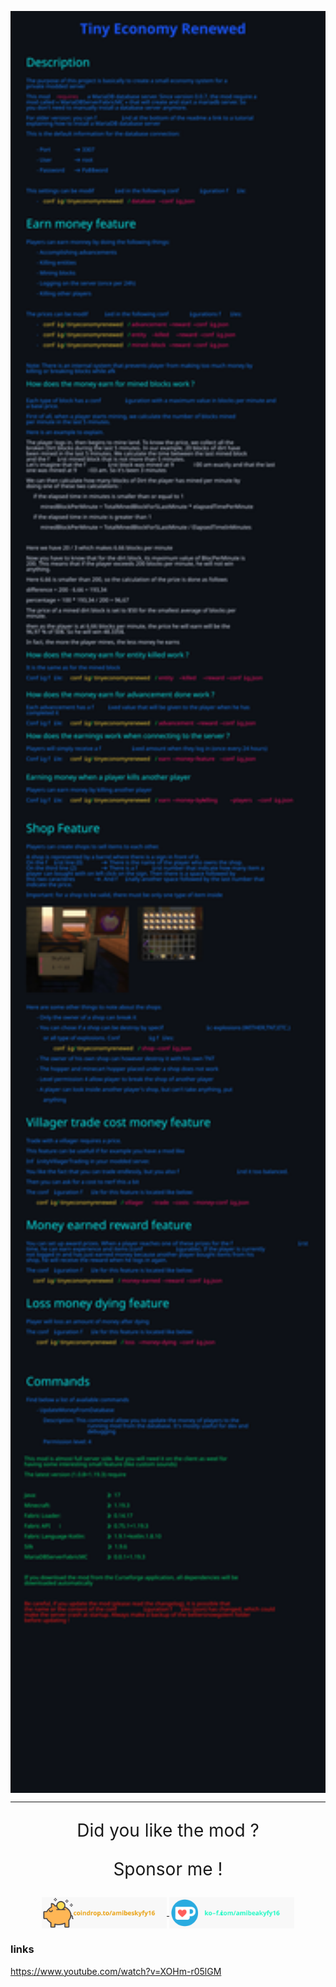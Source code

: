 [<img style="vertical-align:middle" width="800" src="./docs/short_readme.svg">]()

___

<p align="center" style="font-size:200%">
    Did you like the mod ?
</p>

<p align="center" style="font-size:200%">
    Sponsor me !
</p>

<div align="center">
    <a href="coindrop.to/AmibeSkyfy16"> <img style="vertical-align:middle" width="200" src="./docs/assets/coindrop.svg"> </a>
    <a href="https://ko-fi.com/amibeskyfy16"> <img style="vertical-align:middle" width="200" src="./docs/assets/KoFi.svg"> </a>
</div>

### links
    
https://www.youtube.com/watch?v=XOHm-r05lGM
